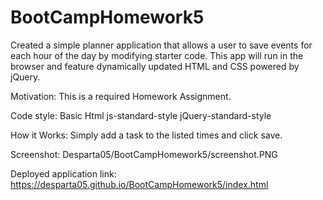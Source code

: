 # BootCampHomework5
Created a simple planner application that allows a user to save events for each hour of the day by modifying starter code. This app will run in the browser and feature dynamically updated HTML and CSS powered by jQuery.

Motivation: 
This is a required Homework Assignment.

Code style: 
Basic Html
js-standard-style
jQuery-standard-style


How it Works:
Simply add a task to the listed times and click save.

Screenshot:
Desparta05/BootCampHomework5/screenshot.PNG

Deployed application link:
https://desparta05.github.io/BootCampHomework5/index.html
